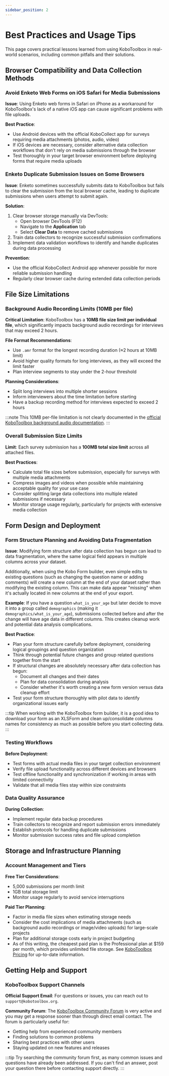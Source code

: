 ```yaml
---
sidebar_position: 2
---
```


# Best Practices and Usage Tips

This page covers practical lessons learned from using KoboToolbox in real-world scenarios, including common pitfalls and their solutions.

## Browser Compatibility and Data Collection Methods

### Avoid Enketo Web Forms on iOS Safari for Media Submissions

**Issue**: Using Enketo web forms in Safari on iPhone as a workaround for KoboToolbox's lack of a native iOS app can cause significant problems with file uploads.

**Best Practice**: 
- Use Android devices with the official KoboCollect app for surveys requiring media attachments (photos, audio, video)
- If iOS devices are necessary, consider alternative data collection workflows that don't rely on media submissions through the browser
- Test thoroughly in your target browser environment before deploying forms that require media uploads

### Enketo Duplicate Submission Issues on Some Browsers

**Issue**: Enketo sometimes successfully submits data to KoboToolbox but fails to clear the submission from the local browser cache, leading to duplicate submissions when users attempt to submit again.

**Solution**: 
1. Clear browser storage manually via DevTools:
   - Open browser DevTools (F12)
   - Navigate to the **Application** tab
   - Select **Clear Data** to remove cached submissions
2. Train data collectors to recognize successful submission confirmations
3. Implement data validation workflows to identify and handle duplicates during data processing

**Prevention**: 
- Use the official KoboCollect Android app whenever possible for more reliable submission handling
- Regularly clear browser cache during extended data collection periods

## File Size Limitations

### Background Audio Recording Limits (10MB per file)

**Critical Limitation**: KoboToolbox has a **10MB file size limit per individual file**, which significantly impacts background audio recordings for interviews that may exceed 2 hours.

**File Format Recommendations**:
- Use `.amr` format for the longest recording duration (≈2 hours at 10MB limit)
- Avoid higher quality formats for long interviews, as they will exceed the limit faster
- Plan interview segments to stay under the 2-hour threshold

**Planning Considerations**:
- Split long interviews into multiple shorter sessions
- Inform interviewers about the time limitation before starting
- Have a backup recording method for interviews expected to exceed 2 hours

:::note
This 10MB per-file limitation is not clearly documented in the [official KoboToolbox background audio documentation](https://support.kobotoolbox.org/recording-interviews.html).
:::

### Overall Submission Size Limits

**Limit**: Each survey submission has a **100MB total size limit** across all attached files.

**Best Practices**:
- Calculate total file sizes before submission, especially for surveys with multiple media attachments
- Compress images and videos when possible while maintaining acceptable quality for your use case
- Consider splitting large data collections into multiple related submissions if necessary
- Monitor storage usage regularly, particularly for projects with extensive media collection

## Form Design and Deployment

### Form Structure Planning and Avoiding Data Fragmentation

**Issue**: Modifying form structure after data collection has begun can lead to data fragmentation, where the same logical field appears in multiple columns across your dataset.

Additionally, when using the Kobo Form builder, even simple edits to existing questions (such as changing the question name or adding comments) will create a new column at the end of your dataset rather than modifying the existing column. This can make data appear "missing" when it's actually located in new columns at the end of your export.

**Example**: If you have a question `what_is_your_age` but later decide to move it into a group called `demographics` (making it `demographics/what_is_your_age`), submissions collected before and after the change will have age data in different columns. This creates cleanup work and potential data analysis complications.

**Best Practice**:
- Plan your form structure carefully before deployment, considering logical groupings and question organization
- Think through potential future changes and group related questions together from the start
- If structural changes are absolutely necessary after data collection has begun:
  - Document all changes and their dates
  - Plan for data consolidation during analysis
  - Consider whether it's worth creating a new form version versus data cleanup effort
- Test your form structure thoroughly with pilot data to identify organizational issues early

:::tip
When working with the KoboToolbox form builder, it is a good idea to download your form as an XLSForm and clean up/consolidate columns names for consistency as much as possible before you start collecting data.
:::

### Testing Workflows

**Before Deployment**:
- Test forms with actual media files in your target collection environment
- Verify file upload functionality across different devices and browsers
- Test offline functionality and synchronization if working in areas with limited connectivity
- Validate that all media files stay within size constraints

### Data Quality Assurance

**During Collection**:
- Implement regular data backup procedures
- Train collectors to recognize and report submission errors immediately
- Establish protocols for handling duplicate submissions
- Monitor submission success rates and file upload completion

## Storage and Infrastructure Planning

### Account Management and Tiers

**Free Tier Considerations**:
- 5,000 submissions per month limit
- 1GB total storage limit
- Monitor usage regularly to avoid service interruptions

**Paid Tier Planning**:
- Factor in media file sizes when estimating storage needs
- Consider the cost implications of media attachments (such as background audio recordings or image/video uploads) for large-scale projects
- Plan for additional storage costs early in project budgeting
- As of this writing, the cheapest paid plan is the Professional plan at $159 per month, which provides unlimited file storage. See [KoboToolbox Pricing](https://www.kobotoolbox.org/pricing) for up-to-date information.

## Getting Help and Support

### KoboToolbox Support Channels

**Official Support Email**: For questions or issues, you can reach out to `support@kobotoolbox.org`.

**Community Forum**: The [KoboToolbox Community Forum](https://community.kobotoolbox.org/) is very active and you may get a response sooner than through direct email contact. The forum is particularly useful for:
- Getting help from experienced community members
- Finding solutions to common problems
- Sharing best practices with other users
- Staying updated on new features and releases

:::tip
Try searching the community forum first, as many common issues and questions have already been addressed. If you can't find an answer, post your question there before contacting support directly.
:::